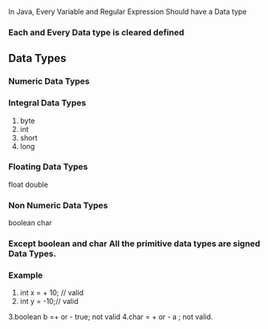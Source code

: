 In Java, Every Variable and Regular Expression Should have a Data type

### Each and Every Data type is cleared defined


## Data Types
### Numeric Data Types



### Integral Data Types
1. byte
2. int
3. short 
4. long

### Floating Data Types
float
double

### Non Numeric Data Types 
boolean
char


### Except boolean and char All the primitive data types are signed Data Types.

### Example 
1. int x = + 10; // valid
2. int y = -10;// valid 

3.boolean b =+ or - true; not valid
4.char = + or - a ; not valid.

## 

